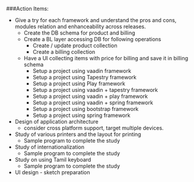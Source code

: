 ###Action Items:
* Give a try for each framework and understand the pros and cons, modules relation and enhanceability across releases.
  * Create the DB schema for product and billing 
  * Create a BL layer accessing DB for following operations
     * Create / update product collection
     * Create a billing collection
  * Have a UI collecting items with price for billing and save it in billing schema
     * Setup a project using vaadin framework 
     * Setup a project using Tapestry framework 
     * Setup a project using Play framework 
     * Setup a project using vaadin + tapestry framework
     * Setup a project using vaadin + play framework 
     * Setup a project using vaadin + spring framework 
     * Setup a project using bootstrap framework 
     * Setup a project using spring framework 
* Design of application architecture
  * consider cross platform support, target multiple devices.
* Study of various printers and the layout for printing
  * Sample program to complete the study
* Study of internationalization
  * Sample program to complete the study
* Study on using Tamil keyboard
  * Sample program to complete the study
* UI design - sketch preparation
